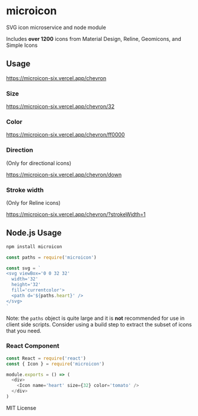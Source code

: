 
# microicon

SVG icon microservice and node module

Includes **over 1200** icons from Material Design, Reline, Geomicons, and Simple Icons

## Usage

https://microicon-six.vercel.app/chevron

### Size

https://microicon-six.vercel.app/chevron/32

### Color

https://microicon-six.vercel.app/chevron/ff0000

### Direction

(Only for directional icons)

https://microicon-six.vercel.app/chevron/down

### Stroke width

(Only for Reline icons)

https://microicon-six.vercel.app/chevron/?strokeWidth=1


## Node.js Usage

```sh
npm install microicon
```

```js
const paths = require('microicon')

const svg = `
<svg viewBox='0 0 32 32'
  width='32'
  height='32'
  fill='currentcolor'>
  <path d='${paths.heart}' />
</svg>
`
```

Note: the `paths` object is quite large and it is **not** recommended for use in client side scripts. Consider using a build step to extract the subset of icons that you need.

### React Component

```js
const React = require('react')
const { Icon } = require('microicon')

module.exports = () => (
  <div>
    <Icon name='heart' size={32} color='tomato' />
  </div>
)
```


MIT License

